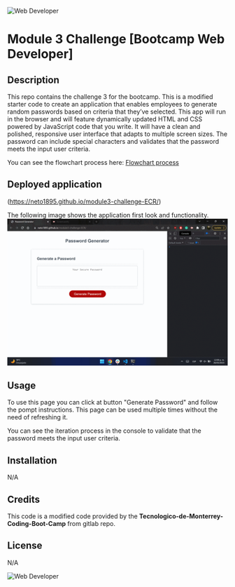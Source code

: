 ![Web Developer](https://img.shields.io/badge/bootcamp-Web%20Developer-red)
# Module 3 Challenge [Bootcamp Web Developer]

## Description

This repo contains the challenge 3 for the bootcamp.
This is a modified starter code to create an application that enables employees to generate random passwords based on criteria that they’ve selected. This app will run in the browser and will feature dynamically updated HTML and CSS powered by JavaScript code that you write. It will have a clean and polished, responsive user interface that adapts to multiple screen sizes.
The password can include special characters and validates that the password meets the input user criteria.

You can see the flowchart process here:
[Flowchart process](./Assets/module3challenge.png)

## Deployed application 

(https://neto1895.github.io/module3-challenge-ECR/)

The following image shows the application first look and functionality.
![Password Generator demo](./Assets/deployedpage.gif)


## Usage

To use this page you can click at button "Generate Password" and follow the pompt instructions. This page can be used multiple times without the need of refreshing it.

You can see the iteration process in the console to validate that the password meets the input user criteria.


## Installation

N/A

## Credits

This code is a modified code provided by the **Tecnologico-de-Monterrey-Coding-Boot-Camp** from gitlab repo.

## License

N/A

![Web Developer](https://img.shields.io/badge/bootcamp-Web%20Developer-red)
